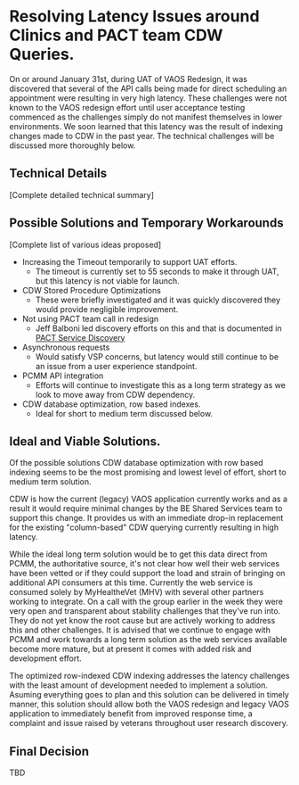 # Resolving Latency Issues around Clinics and PACT team CDW Queries.

On or around January 31st, during UAT of VAOS Redesign, it was discovered that several of the API calls being made for direct scheduling an appointment were resulting in very high latency. These challenges were not known to the VAOS redesign effort until user acceptance testing commenced as the challenges simply do not manifest themselves in lower environments. We soon learned that this latency was the result of indexing changes made to CDW in the past year. The technical challenges will be discussed more thoroughly below.

## Technical Details

[Complete detailed technical summary]

## Possible Solutions and Temporary Workarounds

[Complete list of various ideas proposed]

* Increasing the Timeout temporarily to support UAT efforts.
  - The timeout is currently set to 55 seconds to make it through UAT, but this latency is not viable for launch.
* CDW Stored Procedure Optimizations
  - These were briefly investigated and it was quickly discovered they would provide negligible improvement.
* Not using PACT team call in redesign
  - Jeff Balboni led discovery efforts on this and that is documented in [PACT Service Discovery](https://github.com/department-of-veterans-affairs/va.gov-team/blob/master/products/health-care/appointments/va-online-scheduling/engineering/pact_service_discovery.md)
* Asynchronous requests
  - Would satisfy VSP concerns, but latency would still continue to be an issue from a user experience standpoint.
* PCMM API integration
  - Efforts will continue to investigate this as a long term strategy as we look to move away from CDW dependency.
* CDW database optimization, row based indexes.
  - Ideal for short to medium term discussed below.

## Ideal and Viable Solutions.

Of the possible solutions CDW database optimization with row based indexing seems to be the most promising and lowest level of effort, short to medium term solution.

CDW is how the current (legacy) VAOS application currently works and as a result it would require minimal changes by the BE Shared Services team to support this change. It provides us with an immediate drop-in replacement for the existing "column-based" CDW querying currently resulting in high latency.

While the ideal long term solution would be to get this data direct from PCMM, the authoritative source, it's not clear how well their web services have been vetted or if they could support the load and strain of bringing on additional API consumers at this time. Currently the web service is consumed solely by MyHealtheVet (MHV) with several other partners working to integrate. On a call with the group earlier in the week they were very open and transparent about stability challenges that they've run into. They do not yet know the root cause but are actively working to address this and other challenges. It is advised that we continue to engage with PCMM and work towards a long term solution as the web services available become more mature, but at present it comes with added risk and development effort. 

The optimized row-indexed CDW indexing addresses the latency challenges with the least amount of development needed to implement a solution. Asuming everything goes to plan and this solution can be delivered in timely manner, this solution should allow both the VAOS redesign and legacy VAOS application to immediately benefit from improved response time, a complaint and issue raised by veterans throughout user research discovery.

## Final Decision

TBD
